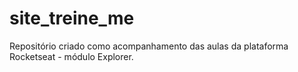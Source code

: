 # site_treine_me
 Repositório criado como acompanhamento das aulas da plataforma Rocketseat - módulo Explorer.
